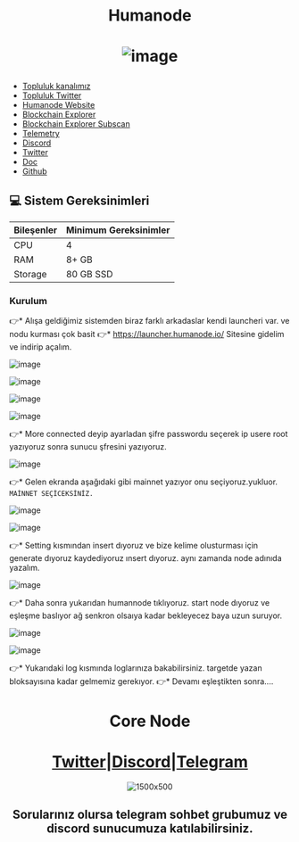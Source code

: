 <h1 align="center"> Humanode </h1>

<h1 align="center">

![image](https://github.com/Core-Node-Team/Testnet-TR/assets/91562185/7ed59118-10e8-4601-bfc1-9de06b67e6b7)

</h1>


 * [Topluluk kanalımız](https://t.me/corenodechat)<br>
 * [Topluluk Twitter](https://twitter.com/corenodeHQ)<br>
 * [Humanode Website](https://humanode.io/)<br>
 * [Blockchain Explorer](https://polkadot.js.org/apps/?rpc=wss://explorer-rpc-ws.mainnet.stages.humanode.io#/accounts)<br>
 * [Blockchain Explorer Subscan](https://humanode.subscan.io/)<br>
 * [Telemetry](https://telemetry.humanode.io/#/0xc56fa32442b2dad76f214b3ae07998e4ca09736e4813724bfb0717caae2c8bee)<br>
 * [Discord](https://link.humanode.io/chat)<br>
 * [Twitter](https://twitter.com/humanode_io)<br>
 * [Doc](https://gitbook.humanode.io/mainnet-guide)<br>
 * [Github](https://github.com/humanode-network/humanode)<br>

## 💻 Sistem Gereksinimleri
| Bileşenler | Minimum Gereksinimler | 
| ------------ | ------------ |
| CPU |	4|
| RAM	| 8+ GB |
| Storage	| 80 GB SSD |



### Kurulum

👉* Alışa geldiğimiz sistemden biraz farklı arkadaslar kendi launcheri var. ve nodu kurması çok basit
👉* https://launcher.humanode.io/      Sitesine gidelim ve indirip açalım.

![image](https://github.com/Core-Node-Team/Testnet-TR/assets/91562185/56d2730d-bdee-42c5-85b4-f11c76de7586)

![image](https://github.com/Core-Node-Team/Testnet-TR/assets/91562185/3e58e579-bb05-45f1-9b68-bbc66ba84efb)

![image](https://github.com/Core-Node-Team/Testnet-TR/assets/91562185/83ce637a-9929-4134-95ba-d606959bdd52)

![image](https://github.com/Core-Node-Team/Testnet-TR/assets/91562185/eb1b9956-8168-4bc5-9e9b-0adc8efe6659)

👉* More connected deyip ayarladan şifre passwordu seçerek ip usere root yazıyoruz sonra sunucu şfresini yazıyoruz.

![image](https://github.com/Core-Node-Team/Testnet-TR/assets/91562185/8902fe6f-db10-4b1c-91cc-d0454da7dddb)


👉* Gelen ekranda aşağıdaki gibi mainnet yazıyor onu seçiyoruz.yukluor. `MAİNNET SEÇİCEKSİNİZ.`

![image](https://github.com/Core-Node-Team/Testnet-TR/assets/91562185/bc5e4c62-9959-4716-bbff-4c32703803c8)

![image](https://github.com/Core-Node-Team/Testnet-TR/assets/91562185/32c06cc9-1f12-463d-847e-f296b96c8be6)

👉* Setting kısmından insert dıyoruz ve bize kelime olusturması için generate dıyoruz kaydediyoruz ınsert dıyoruz. aynı zamanda node adınıda yazalım.

![image](https://github.com/Core-Node-Team/Testnet-TR/assets/91562185/fb21a64e-1488-4030-b05b-53fd5bdcef22)

👉* Daha sonra yukarıdan humannode tıklıyoruz. start node dıyoruz ve eşleşme baslıyor ağ senkron olsaıya kadar bekleyecez baya uzun suruyor.

![image](https://github.com/Core-Node-Team/Testnet-TR/assets/91562185/d4b8ef8f-e772-479d-a1ff-fb420ccec8d3)

![image](https://github.com/Core-Node-Team/Testnet-TR/assets/91562185/1380a0d2-4944-4c56-a1ad-f872f6bf0ab4)

👉* Yukarıdaki log kısmında loglarınıza bakabilirsiniz. targetde yazan bloksayısına kadar gelmemiz gerekıyor. 
👉* Devamı eşleştikten sonra....

<div align="center">

# Core Node 

#  [Twitter](https://twitter.com/corenodeHQ)|[Discord](https://discord.gg/fzzUAU9k)|[Telegram](https://t.me/corenodechat)  

![1500x500](https://github.com/Core-Node-Team/Testnet-TR/assets/108215275/92b50dd4-8043-4500-b906-bc8d15b75525)

## Sorularınız olursa telegram sohbet grubumuz ve discord sunucumuza katılabilirsiniz.
#

</div>










